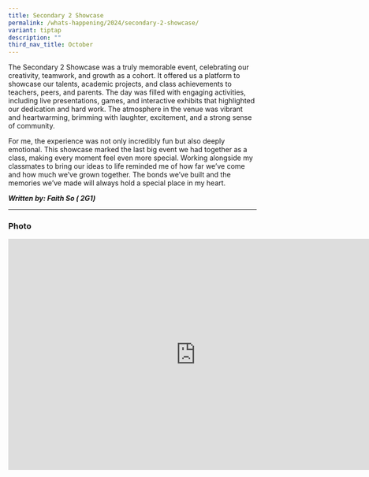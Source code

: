 ```yaml
---
title: Secondary 2 Showcase
permalink: /whats-happening/2024/secondary-2-showcase/
variant: tiptap
description: ""
third_nav_title: October
---
```

<p>The Secondary 2 Showcase was a truly memorable event, celebrating our
creativity, teamwork, and growth as a cohort. It offered us a platform
to showcase our talents, academic projects, and class achievements to teachers,
peers, and parents. The day was filled with engaging activities, including
live presentations, games, and interactive exhibits that highlighted our
dedication and hard work. The atmosphere in the venue was vibrant and heartwarming,
brimming with laughter, excitement, and a strong sense of community.</p>
<p>For me, the experience was not only incredibly fun but also deeply emotional.
This showcase marked the last big event we had together as a class, making
every moment feel even more special. Working alongside my classmates to
bring our ideas to life reminded me of how far we’ve come and how much
we’ve grown together. The bonds we’ve built and the memories we’ve made
will always hold a special place in my heart.</p>
<p><strong><em>Written by: Faith So ( 2G1)</em></strong>
</p>
<hr>
<h3>Photo</h3>
<div class="iframe-wrapper">
<iframe height="469" width="760" allowfullscreen="true" frameborder="0" src="https://docs.google.com/presentation/d/e/2PACX-1vThTqOpiYVKu8V93lzAS6v0d2hgZlbHOKmRubfRNIzmVnmSeb0og25xb2ZhmzHeV-UMoL7udMrETPld/embed?start=true&amp;loop=true&amp;delayms=3000"></iframe>
</div>
<p></p>